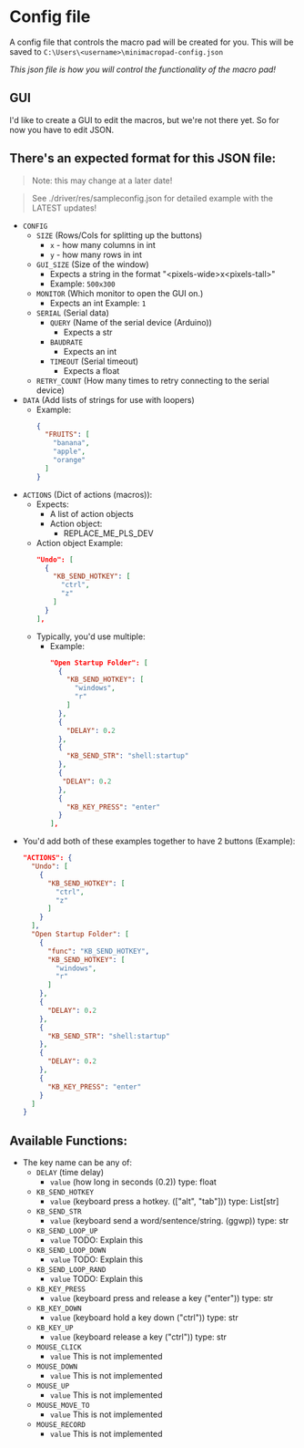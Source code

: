# Config file

A config file that controls the macro pad will be created for you. This will be saved to `C:\Users\<username>\minimacropad-config.json` 

*This json file is how you will control the functionality of the macro pad!*

## GUI
I'd like to create a GUI to edit the macros, but we're not there yet. So for now you have to edit JSON.

## There's an expected format for this JSON file:
> Note: this may change at a later date!

> See ./driver/res/sampleconfig.json for detailed example with the LATEST updates!

- `CONFIG`
  - `SIZE` (Rows/Cols for splitting up the buttons)
    - `x` - how many columns in int
    - `y` - how many rows in int
  - `GUI_SIZE` (Size of the window)
    - Expects a string in the format "\<pixels-wide\>x\<pixels-tall\>"
    - Example: `500x300`
  - `MONITOR` (Which monitor to open the GUI on.)
    - Expects an int Example: `1`
  - `SERIAL` (Serial data)
    - `QUERY` (Name of the serial device (Arduino))
      - Expects a str
    - `BAUDRATE`
      - Expects an int
    - `TIMEOUT` (Serial timeout)
      - Expects a float
  - `RETRY_COUNT` (How many times to retry connecting to the serial device)
- `DATA` (Add lists of strings for use with loopers)
  - Example:
    ```json
    {
      "FRUITS": [
        "banana",
        "apple",
        "orange"
      ]
    }
    ```
- `ACTIONS` (Dict of actions (macros)):
  - Expects:
    - A list of action objects
    - Action object:
      - REPLACE_ME_PLS_DEV
  - Action object Example:
    ```json
    "Undo": [
      {
        "KB_SEND_HOTKEY": [
          "ctrl",
          "z"
        ]
      }
    ],
    ```
  - Typically, you'd use multiple:
    - Example:
      ```json
      "Open Startup Folder": [
        {
          "KB_SEND_HOTKEY": [
            "windows",
            "r"
          ]
        },
        {
          "DELAY": 0.2
        },
        {
          "KB_SEND_STR": "shell:startup"
        },
        {
         "DELAY": 0.2
        },
        {
          "KB_KEY_PRESS": "enter"
        }
      ],
      ```
- You'd add both of these examples together to have 2 buttons (Example):
  ```json
  "ACTIONS": {
    "Undo": [
      {
        "KB_SEND_HOTKEY": [
          "ctrl",
          "z"
        ]
      }
    ],
    "Open Startup Folder": [
      {
        "func": "KB_SEND_HOTKEY",
        "KB_SEND_HOTKEY": [
          "windows",
          "r"
        ]
      },
      {
        "DELAY": 0.2
      },
      {
        "KB_SEND_STR": "shell:startup"
      },
      {
        "DELAY": 0.2
      },
      {
        "KB_KEY_PRESS": "enter"
      }
    ]
  }
  ```
## Available Functions:
- The key name can be any of:
  - `DELAY` (time delay)
    - `value` (how long in seconds (0.2)) type: float 
  - `KB_SEND_HOTKEY`
    - `value` (keyboard press a hotkey. (["alt", "tab"])) type: List[str]
  - `KB_SEND_STR`
    - `value` (keyboard send a word/sentence/string. (ggwp)) type: str
  - `KB_SEND_LOOP_UP`
    - `value` TODO: Explain this
  - `KB_SEND_LOOP_DOWN`
    - `value` TODO: Explain this
  - `KB_SEND_LOOP_RAND`
    - `value` TODO: Explain this
  - `KB_KEY_PRESS`
    - `value` (keyboard press and release a key ("enter")) type: str
  - `KB_KEY_DOWN`
    - `value` (keyboard hold a key down ("ctrl")) type: str
  - `KB_KEY_UP`
    - `value` (keyboard release a key ("ctrl")) type: str
  - `MOUSE_CLICK`
    - `value` This is not implemented
  - `MOUSE_DOWN`
    - `value` This is not implemented
  - `MOUSE_UP`
    - `value` This is not implemented
  - `MOUSE_MOVE_TO`
    - `value` This is not implemented
  - `MOUSE_RECORD`
    - `value` This is not implemented
